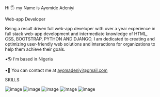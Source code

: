 Hi 🖐 my Name is Ayomide Adeniyi

Web-app Developer

Being a result driven full web-app developer with over a year experience in full stack web-app development and intermediate knowledge of 	HTML, CSS, BOOTSTRAP, PYTHON AND DJANGO, I am dedicated to creating and optimizing user-friendly web solutions and interactions for organizations to help them achieve their goals.

•🌎 I'm based in Nigeria

•📧 You can contact me at ayomadeniyi@gmail.com

SKILLS

![image](https://user-images.githubusercontent.com/121904838/223646624-d34c5644-5a3b-4527-bdfb-cde7d02096da.png)
![image](https://user-images.githubusercontent.com/121904838/223647874-6505049f-601e-44d3-b430-327189d55dbc.png)
![image](https://user-images.githubusercontent.com/121904838/223648091-6a2db8ef-1812-4d0e-8cf7-3452044dc623.png)
![image](https://user-images.githubusercontent.com/121904838/223648265-b97c84d8-5084-4719-9461-b86dd996a40b.png)
![image](https://user-images.githubusercontent.com/121904838/223648452-6dae610d-984c-4646-82bc-e038b76fe1dc.png)


